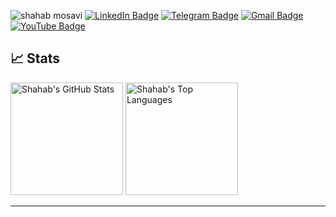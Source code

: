 <img src="https://komarev.com/ghpvc/?username=shahabmosavi" alt="shahab mosavi" /> [![LinkedIn Badge](https://img.shields.io/badge/-shahab%20mosavi-0072b1?style=flat&logo=Linkedin&logoColor=white)](https://www.linkedin.com/in/shahab-mosavi/)
[![Telegram Badge](https://img.shields.io/badge/-Telegram-blue?style=flat&logo=telegram&logoColor=white)](https://t.me/sparrowolf)
[![Gmail Badge](https://img.shields.io/badge/-shahab.programming.git@gmail.com-c14438?style=flat&logo=Gmail&logoColor=white)](mailto:shahab.programming.git@gmail.com)
[![YouTube Badge](https://img.shields.io/badge/-YouTube-red?style=flat&logo=youtube&logoColor=white)](https://www.youtube.com/@shahab.programming)

## 📈 Stats

<img src="https://github-readme-stats.vercel.app/api?username=shahabmosavi&show_icons=true&hide_border=true" alt="Shahab's GitHub Stats" height="180" /> <img src="https://github-readme-stats.vercel.app/api/top-langs/?username=shahabmosavi&layout=compact&theme=vision-friendly-dark" alt="Shahab's Top Languages" height="180" />

<hr>
